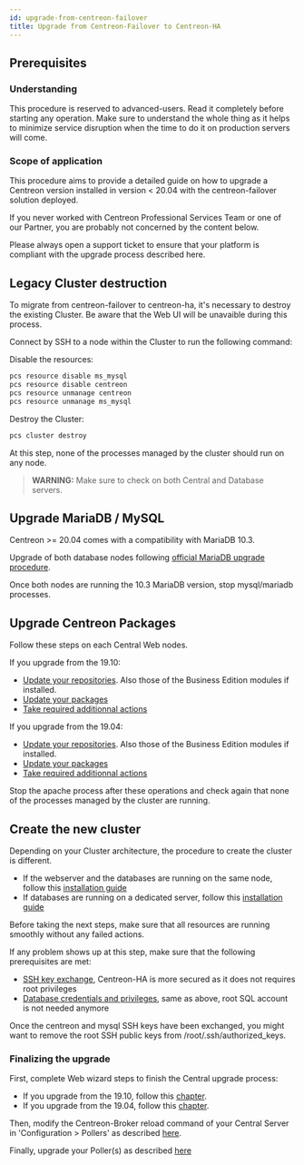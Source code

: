 ```yaml
---
id: upgrade-from-centreon-failover
title: Upgrade from Centreon-Failover to Centreon-HA
---
```


## Prerequisites

### Understanding

This procedure is reserved to advanced-users. Read it completely before starting any operation. 
Make sure to understand the whole thing as it helps to minimize service disruption when 
the time to do it on production servers will come.

### Scope of application

This procedure aims to provide a detailed guide on how to upgrade a Centreon version installed in version < 20.04 with 
the centreon-failover solution deployed. 

If you never worked with Centreon Professional Services Team or one of our Partner, you are probably not concerned by the content 
below.

Please always open a support ticket to ensure that your platform is compliant with the upgrade process described here.

## Legacy Cluster destruction

To migrate from centreon-failover to centreon-ha, it's necessary to destroy the existing Cluster. Be aware that the 
Web UI will be unavaible during this process.

Connect by SSH to a node within the Cluster to run the following command:

Disable the resources: 

```bash
pcs resource disable ms_mysql
pcs resource disable centreon
pcs resource unmanage centreon
pcs resource unmanage ms_mysql
```

Destroy the Cluster: 

```bash
pcs cluster destroy
```

At this step, none of the processes managed by the cluster should run on any node.

> **WARNING:** Make sure to check on both Central and Database servers. 

## Upgrade MariaDB / MySQL

Centreon >= 20.04 comes with a compatibility with MariaDB 10.3.

Upgrade of both database nodes following [official MariaDB upgrade procedure](../upgrade/upgrade-from-19-10.html#upgrade-mariadb-server). 

Once both nodes are running the 10.3 MariaDB version, stop mysql/mariadb processes. 

## Upgrade Centreon Packages 

Follow these steps on each Central Web nodes.

If you upgrade from the 19.10: 
* [Update your repositories](../upgrade/upgrade-from-19-10.html#update-the-centreon-repository). Also those of the Business Edition modules if installed.
* [Update your packages](../upgrade/upgrade-from-19-10.html#upgrade-the-centreon-solution)
* [Take required additionnal actions](../upgrade/upgrade-from-19-10.html#additional-actions)

If you upgrade from the 19.04: 
* [Update your repositories](../upgrade/upgrade-from-19-04.html#update-the-centreon-repository). Also those of the Business Edition modules if installed.
* [Update your packages](../upgrade/upgrade-from-19-04.html#upgrade-the-centreon-solution)
* [Take required additionnal actions](../upgrade/upgrade-from-19-04.html#additional-actions)

Stop the apache process after these operations and check again that none of the 
processes managed by the cluster are running.

## Create the new cluster

Depending on your Cluster architecture, the procedure to create the cluster is different. 
* If the webserver and the databases are running on the same node, follow this [installation guide](../installation-2-nodes.html#setting-up-the-centreon-cluster)
* If databases are running on a dedicated server, follow this [installation guide](../installation-4-nodes.html#setting-up-the-centreon-cluster)

Before taking the next steps, make sure that all resources are running smoothly without any failed actions.

If any problem shows up at this step, make sure that the following prerequisites are met: 
* [SSH key exchange](../installation-2-nodes.html#ssh-keys-exchange), Centreon-HA is more secured as it does not requires root privileges
* [Database credentials and privileges](../installation-2-nodes.html#creating-the-centreon-mariadb-account), same as above, root SQL account is not needed anymore  

Once the centreon and mysql SSH keys have been exchanged, you might want to remove the root SSH public keys from /root/.ssh/authorized_keys.

### Finalizing the upgrade

First, complete Web wizard steps to finish the Central upgrade process:
* If you upgrade from the 19.10, follow this [chapter](../upgrade/upgrade-from-19-10.html#finalizing-the-upgrade).
* If you upgrade from the 19.04, follow this [chapter](../upgrade/upgrade-from-19-04.html#finalizing-the-upgrade).

Then, modify the Centreon-Broker reload command of your Central Server in 'Configuration > Pollers' as described [here](../installation-2-nodes.html#customizing-poller-reload-command).

Finally, upgrade your Poller(s) as described [here](../upgrade/upgrade-from-19-04.html#upgrade-the-poller)
